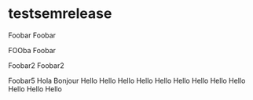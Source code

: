 # testsemrelease


Foobar
Foobar

FOOba
Foobar

Foobar2
Foobar2

Foobar5
Hola
Bonjour
Hello
Hello
Hello
Hello
Hello
Hello
Hello
Hello
Hello
Hello
Hello
Hello
